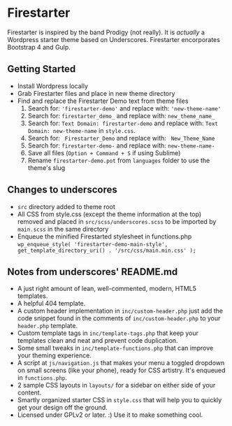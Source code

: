 Firestarter
===

Firestarter is inspired by the band Prodigy (not really). It is _actually_ a Wordpress starter theme based on Underscores. Firestarter encorporates Bootstrap 4 and Gulp.

Getting Started
---------------
* Install Wordpress locally
* Grab Firestarter files and place in new theme directory
* Find and replace the Firestarter Demo text from theme files
  1. Search for: `'firestarter-demo'` and replace with: `'new-theme-name'`
  2. Search for: `firestarter_demo_` and replace with: `new_theme_name_`
  3. Search for: `Text Domain: firestarter-demo` and replace with: `Text Domain: new-theme-name` in `style.css`.
  4. Search for: <code>&nbsp;Firestarter_Demo</code> and replace with: <code>&nbsp;New_Theme_Name</code>
  5. Search for: `firestarter-demo-` and replace with: `new-theme-name-`
  6. Save all files (`Option + Command + S` if using Sublime)
  7. Rename `firestarter-demo.pot` from `languages` folder to use the theme's slug

Changes to underscores
---------------
* `src` directory added to theme root
* All CSS from style.css (except the theme information at the top) removed and placed in `src/scss/underscores.scss` to be imported by `main.scss` in the same directory
* Enqueue the minified Firestarted stylesheet in functions.php `wp_enqueue_style( 'firestarter-demo-main-style', get_template_directory_uri() . '/src/css/main.min.css' );`


Notes from underscores' README.md
---------------

* A just right amount of lean, well-commented, modern, HTML5 templates.
* A helpful 404 template.
* A custom header implementation in `inc/custom-header.php` just add the code snippet found in the comments of `inc/custom-header.php` to your `header.php` template.
* Custom template tags in `inc/template-tags.php` that keep your templates clean and neat and prevent code duplication.
* Some small tweaks in `inc/template-functions.php` that can improve your theming experience.
* A script at `js/navigation.js` that makes your menu a toggled dropdown on small screens (like your phone), ready for CSS artistry. It's enqueued in `functions.php`.
* 2 sample CSS layouts in `layouts/` for a sidebar on either side of your content.
* Smartly organized starter CSS in `style.css` that will help you to quickly get your design off the ground.
* Licensed under GPLv2 or later. :) Use it to make something cool.